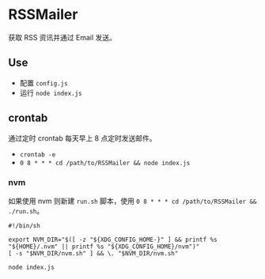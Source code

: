 # RSSMailer

获取 RSS 资讯并通过 Email 发送。


## Use
- 配置 `config.js`
- 运行 `node index.js`


## crontab

通过定时 crontab 每天早上 8 点定时发送邮件。

- `crontab -e`
- `0 8 * * * cd /path/to/RSSMailer && node index.js`

### nvm

如果使用 nvm 则新建 `run.sh` 脚本，使用 `0 8 * * * cd /path/to/RSSMailer && ./run.sh`。
```
#!/bin/sh

export NVM_DIR="$([ -z "${XDG_CONFIG_HOME-}" ] && printf %s "${HOME}/.nvm" || printf %s "${XDG_CONFIG_HOME}/nvm")"
[ -s "$NVM_DIR/nvm.sh" ] && \. "$NVM_DIR/nvm.sh"

node index.js
```